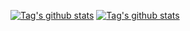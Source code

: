 [![Tag's github stats](https://github-readme-stats.vercel.app/api?username=tagadvance&theme=highcontrast&show_icons=true)](https://github.com/anuraghazra/github-readme-stats)
[![Tag's github stats](https://github-readme-stats.vercel.app/api?username=ccbtag&count_private=true&show_icons=true)](https://github.com/anuraghazra/github-readme-stats)

<!--
**tagadvance/tagadvance** is a ✨ _special_ ✨ repository because its `README.md` (this file) appears on your GitHub profile.

Here are some ideas to get you started:

- 🔭 I’m currently working on ...
- 🌱 I’m currently learning ...
- 👯 I’m looking to collaborate on ...
- 🤔 I’m looking for help with ...
- 💬 Ask me about ...
- 📫 How to reach me: ...
- 😄 Pronouns: ...
- ⚡ Fun fact: ...
-->
